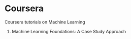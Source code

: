 # Coursera
Coursera tutorials on Machine Learning
1. Machine Learning Foundations: A Case Study Approach
